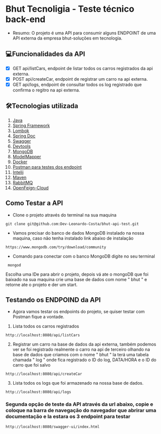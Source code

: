 # Bhut Tecnoligia - Teste técnico back-end 
- Resumo: O projeto é uma API para consumir alguns ENDPOINT de uma API externa da empresa bhut-soluções em tecnologia.

## 💻Funcionalidades da API
- [x] GET api/listCars, endpoint de listar todos os carros registrados da api externa.
- [x] POST api/createCar, endpoint de registrar um carro na api externa.  
- [x] GET api/logs, endpoint de consultar todos os log registrado que confirma o regitro na api externa.  

## 🛠Tecnologias utilizada
1.  [Java]()
2.  [Spring Framework]()
5.  [Lombok]()
6.  [Spring Doc]()
7.  [Swagger]()
8.  [Devtools]()
9.  [MongoDB]()
10. [ModelMapper]()
11. [Docker]()
12. [Postman para testes dos endpoint]()
13. [Intelij]()
14. [Maven]()
15. [RabbitMQ]()
16. [OpenFeign-Cloud]()

## Como Testar a API 
- Clone o projeto através do terminal na sua maquina
````
git clone git@github.com:Dev-Leonardo-Costa/bhut-api-test.git
````
- Vamos precisar do banco de dados MongoDB instalado na nossa maquina, caso não tenha instalado link abaixo de instalação
````
https://www.mongodb.com/try/download/community
````
- Comando para conectar com o banco MongoDB digite no seu terminal 
````
 mongod 
````
Escolha uma IDe para abrir o projeto, depois vá ate o mongoDB que foi baixado na sua maquina crie uma base de dados com nome " bhut " e retorne ate o projeto e der um start.
## Testando os ENDPOIND da API
- Agora vamos testar os endpoints do projeto, se quiser testar com Postman fique a vontade.  
1. Lista todos os carros registrados
````
http://localhost:8080/api/listCars
````
2. Registrar um carro na base de dados da api externa, também podemos ver se foi registrado realmente o carro na 
api de terceiro olhando na base de dados que criamos com o nome " bhut " la terá uma tabela chamada " log " onde fica registrado o ID do log, DATA/HORA e o ID do carro que foi salvo    
````
http://localhost:8080/api/createCar
````
3. Lista todos os logs que foi armazenado na nossa base de dados.
````
http://localhost:8080/api/logs
````
### Segunda opção de teste da API através da url abaixo, copie e coloque na barra de navegação do navegador que abrirar uma documentação e la estara os 3 endpoint para testar 
````
http://localhost:8080/swagger-ui/index.html
````


